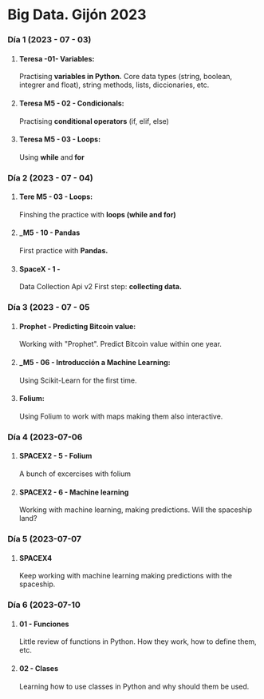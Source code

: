 <h1>Big Data. Gijón 2023</h1>
<h3>Día 1 (2023 - 07 - 03)</h3>
<ol>
 <li><h4>Teresa -01- Variables:</h4>
    Practising <strong > variables in Python.</strong> Core data types (string, boolean, integrer and float), string methods, lists, diccionaries, etc.</li>
 <li><h4>Teresa M5 - 02 - Condicionals:</h4>
     Practising <strong > conditional operators</strong> (if, elif, else)</li>
 <li><h4>Teresa M5 - 03 - Loops:</h4>
      Using <strong > while</strong> and<strong > for</strong></li>
</ol>
<h3>Día 2 (2023 - 07 - 04)</h3>
<ol>
  <li><h4>Tere M5 - 03 - Loops:</h4>Finshing the practice with <strong > loops (while and for)</strong></li>
  <li><h4>_M5 - 10 - Pandas</h4> First practice with <strong > Pandas.</strong> </li>
  <li><h4>SpaceX - 1 -</h4> Data Collection Api v2</strong> First step: <strong > collecting data.</strong></li> 
</ol>
<h3>Día 3 (2023 - 07 - 05</h3>
<ol>
   <li><h4>Prophet - Predicting Bitcoin value:</h4> Working with "Prophet". Predict Bitcoin value within one year.</li>
   <li><h4>_M5 - 06 - Introducción a Machine Learning: </h4> Using Scikit-Learn for the first time.</li> 
   <li><h4>Folium: </h4>Using Folium to work with maps making them also interactive.</li>
</ol>
<h3>Día 4 (2023-07-06</h3>
<ol>
 <li><h4>SPACEX2 - 5 - Folium</h4>A bunch of excercises with folium</li>
 <li><h4>SPACEX2 - 6 - Machine learning</h4> Working with machine learning, making predictions. Will the spaceship land?</li>
</ol>
 <h3>Día 5 (2023-07-07</h3>
<ol>
<li><h4>SPACEX4</h4>Keep working with machine learning making predictions with the spaceship.</li>
</ol>
<h3>Día 6 (2023-07-10</h3>
<ol> 
<li><h4>01 - Funciones</h4> Little review of functions in Python. How they work, how to define them, etc.</li>
<li><h4>02 - Clases</h4> Learning how to use classes in Python and why should them be used.</li>

</ol>
